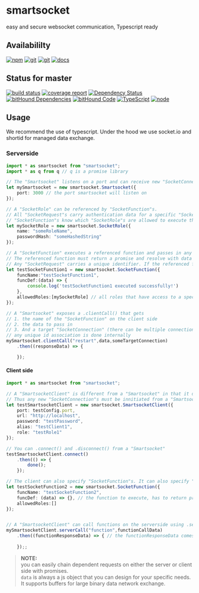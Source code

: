 # smartsocket
easy and secure websocket communication, Typescript ready

## Availabililty
[![npm](https://push.rocks/assets/repo-button-npm.svg)](https://www.npmjs.com/package/smartsocket)
[![git](https://push.rocks/assets/repo-button-git.svg)](https://gitlab.com/pushrocks/smartsocket)
[![git](https://push.rocks/assets/repo-button-mirror.svg)](https://github.com/pushrocks/smartsocket)
[![docs](https://push.rocks/assets/repo-button-docs.svg)](https://pushrocks.gitlab.io/smartsocket/docs)

## Status for master
[![build status](https://gitlab.com/pushrocks/smartsocket/badges/master/build.svg)](https://gitlab.com/pushrocks/smartsocket/commits/master)
[![coverage report](https://gitlab.com/pushrocks/smartsocket/badges/master/coverage.svg)](https://gitlab.com/pushrocks/smartsocket/commits/master)
[![Dependency Status](https://david-dm.org/pushrocks/smartsocket.svg)](https://david-dm.org/pushrocks/smartsocket)
[![bitHound Dependencies](https://www.bithound.io/github/pushrocks/smartsocket/badges/dependencies.svg)](https://www.bithound.io/github/pushrocks/smartsocket/master/dependencies/npm)
[![bitHound Code](https://www.bithound.io/github/pushrocks/smartsocket/badges/code.svg)](https://www.bithound.io/github/pushrocks/smartsocket)
[![TypeScript](https://img.shields.io/badge/TypeScript-2.x-blue.svg)](https://nodejs.org/dist/latest-v6.x/docs/api/)
[![node](https://img.shields.io/badge/node->=%206.x.x-blue.svg)](https://nodejs.org/dist/latest-v6.x/docs/api/)

## Usage
We recommend the use of typescript.
Under the hood we use socket.io and shortid for managed data exchange.

### Serverside
```typescript
import * as smartsocket from "smartsocket";
import * as q from q // q is a promise library

// The "Smartsocket" listens on a port and can receive new "SocketConnection" requests.
let mySmartsocket = new smartsocket.Smartsocket({
    port: 3000 // the port smartsocket will listen on
});

// A "SocketRole" can be referenced by "SocketFunction"s.
// All "SocketRequest"s carry authentication data for a specific "SocketRole".
// "SocketFunction"s know which "SocketRole"s are allowed to execute them
let mySocketRole = new smartsocket.SocketRole({
    name: "someRoleName",
    passwordHash: "someHashedString"
});

// A "SocketFunction" executes a referenced function and passes in any data of the corresponding "SocketRequest".
// The referenced function must return a promise and resolve with data of type any.
// Any "SocketRequest" carries a unique identifier. If the referenced function's promise resolved any passed on argument will be returned to the requesting party 
let testSocketFunction1 = new smartsocket.SocketFunction({
    funcName:"testSocketFunction1",
    funcDef:(data) => {
        console.log('testSocketFunction1 executed successfully!')
    },
    allowedRoles:[mySocketRole] // all roles that have access to a specific function
});

// A "Smartsocket" exposes a .clientCall() that gets
// 1. the name of the "SocketFunction" on the client side
// 2. the data to pass in
// 3. And a target "SocketConnection" (there can be multiple connections at once)
// any unique id association is done internally
mySmartsocket.clientCall("restart",data,someTargetConnection)
    .then((responseData) => {

    });
```

#### Client side
```typescript
import * as smartsocket from "smartsocket";

// A "SmartsocketClient" is different from a "Smartsocket" in that it doesn't expose any public address.
// Thus any new "SocketConnection"s must be innitiated from a "SmartsocketClient".
let testSmartsocketClient = new smartsocket.SmartsocketClient({
    port: testConfig.port,
    url: "http://localhost",
    password: "testPassword",
    alias: "testClient1",
    role: "testRole1"
});

// You can .connect() and .disconnect() from a "Smartsocket"
testSmartsocketClient.connect()
    .then(() => {
        done();
    });

// The client can also specify "SocketFunction"s. It can also specify "SocketRole"s in case a client connects to multiple servers at once
let testSocketFunction2 = new smartsocket.SocketFunction({
    funcName: "testSocketFunction2",
    funcDef: (data) => {}, // the function to execute, has to return promise
    allowedRoles:[]
});


// A "SmartsocketClient" can call functions on the serverside using .serverCall() analog to the "Smartsocket"'s .clientCall method.
mySmartsocketClient.serverCall("function",functionCallData)
    .then((functionResponseData) => { // the functionResponseData comes from the server... awesome, right?
        
    });;
```

> **NOTE:**  
you can easily chain dependent requests on either the server or client side with promises.  
`data` is always a js object that you can design for your specific needs.  
It supports buffers for large binary data network exchange.  
